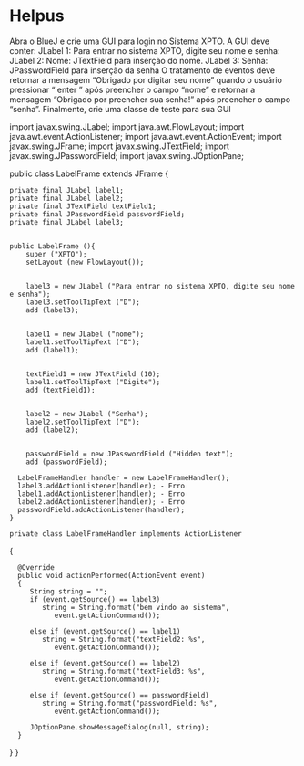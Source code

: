 # Helpus
Abra o  BlueJ e crie uma GUI para  login no Sistema XPTO. A GUI deve conter: JLabel 1: Para entrar no sistema XPTO, digite seu nome e senha: JLabel 2: Nome: JTextField para inserção do nome. JLabel 3: Senha: JPasswordField para inserção da senha O tratamento de eventos deve retornar a mensagem “Obrigado por digitar seu  nome” quando o usuário pressionar “ enter ” após preencher o campo “nome” e  retornar a mensagem “Obrigado por preencher sua senha!” após preencher o  campo “senha”. Finalmente, crie uma classe de teste para sua GUI

import javax.swing.JLabel;
import java.awt.FlowLayout;
import java.awt.event.ActionListener;
import java.awt.event.ActionEvent;
import javax.swing.JFrame;
import javax.swing.JTextField;
import javax.swing.JPasswordField;
import javax.swing.JOptionPane;

public class LabelFrame extends JFrame {
    
    private final JLabel label1;
    private final JLabel label2;
    private final JTextField textField1;
    private final JPasswordField passwordField;
    private final JLabel label3;
    
    
    public LabelFrame (){
        super ("XPTO");
        setLayout (new FlowLayout());
        
        
        label3 = new JLabel ("Para entrar no sistema XPTO, digite seu nome e senha");
        label3.setToolTipText ("D");
        add (label3);
        
        
        label1 = new JLabel ("nome");
        label1.setToolTipText ("D");
        add (label1);
        
        
        textField1 = new JTextField (10);
        label1.setToolTipText ("Digite");
        add (textField1);
        
        
        label2 = new JLabel ("Senha");
        label2.setToolTipText ("D");
        add (label2);
        
        
        passwordField = new JPasswordField ("Hidden text");
        add (passwordField);
        
      LabelFrameHandler handler = new LabelFrameHandler();
      label3.addActionListener(handler); - Erro
      label1.addActionListener(handler); - Erro
      label2.addActionListener(handler); - Erro
      passwordField.addActionListener(handler);
    }

    private class LabelFrameHandler implements ActionListener 
   {
      
      @Override
      public void actionPerformed(ActionEvent event)
      {
         String string = ""; 
         if (event.getSource() == label3)
            string = String.format("bem vindo ao sistema",
               event.getActionCommand());

         else if (event.getSource() == label1)
            string = String.format("textField2: %s",
               event.getActionCommand());

         else if (event.getSource() == label2)
            string = String.format("textField3: %s", 
               event.getActionCommand());

         else if (event.getSource() == passwordField)
            string = String.format("passwordField: %s", 
               event.getActionCommand());

         JOptionPane.showMessageDialog(null, string); 
      } 
   } 
}
